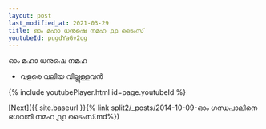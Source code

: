 ```yaml
---
layout: post
last_modified_at: 2021-03-29
title: ഓം മഹാ ധനുഷെ നമഹ ൧൧ ടൈംസ്
youtubeId: pugdYaGv2qg
---
```

 
 
 ഓം മഹാ ധനുഷെ നമഹ 
 
 -  വളരെ വലിയ വില്ലുള്ളവൻ 
 
  
 
  
 
 
 
 
 
 


{% include youtubePlayer.html id=page.youtubeId %}
 
[Next]({{ site.baseurl }}{% link  split2/_posts/2014-10-09-ഓം ഗന്ധപാലിനെ ഭഗവതി നമഹ ൧൧ ടൈംസ്.md%})
 
